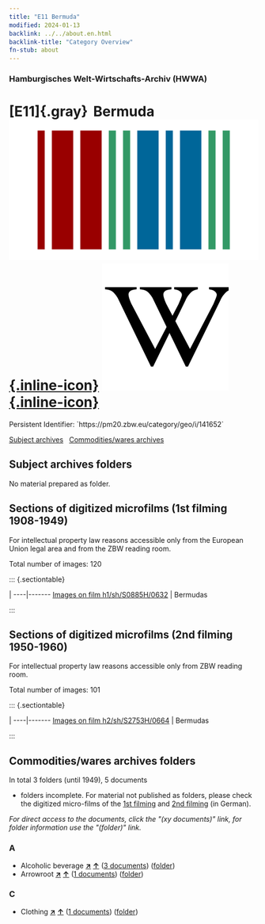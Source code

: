 ```yaml
---
title: "E11 Bermuda"
modified: 2024-01-13
backlink: ../../about.en.html
backlink-title: "Category Overview"
fn-stub: about
---
```


### Hamburgisches Welt-Wirtschafts-Archiv (HWWA)

# [E11]{.gray}&#8201; Bermuda &#160; [![Wikidata](/images/Wikidata-logo.svg "Wikidata"){.inline-icon}](http://www.wikidata.org/entity/Q23635) [![Wikipedia](/images/Wikipedia-W.svg "Wikipedia"){.inline-icon}](https://en.wikipedia.org/wiki/Bermuda)

<div class="hint">Persistent Identifier: `https://pm20.zbw.eu/category/geo/i/141652`</div>





[Subject archives](#subject-archives-folders) &#160; [Commodities/wares archives](#commoditieswares-archives-folders)




## Subject archives folders








No material prepared as folder.



<a id="filmsections" />

## Sections of digitized microfilms (1st filming 1908-1949)

<p>For intellectual property law reasons accessible only from the European Union legal area and from the ZBW reading room.</p>



<p>Total number of images: 120</p>




::: {.sectiontable}

 | 
----|-------
<a class="btn" href="https://pm20.zbw.eu/film/h1/sh/S0885H/0632" rel="nofollow">Images on film h1/sh/S0885H/0632</a> | Bermudas


:::




## Sections of digitized microfilms (2nd filming 1950-1960)

<p>For intellectual property law reasons accessible only from ZBW reading room.</p>



<p>Total number of images: 101</p>




::: {.sectiontable}

 | 
----|-------
<a class="btn" href="https://pm20.zbw.eu/film/h2/sh/S2753H/0664" rel="nofollow">Images on film h2/sh/S2753H/0664</a> | Bermudas


:::














## Commodities/wares archives folders











In total 3 folders (until 1949), 5 documents
- folders incomplete.  For material not published as folders, please check the
digitized micro-films of the [1st filming](/film/h1_wa.de.html) and [2nd
filming](/film/h2_wa.de.html) (in German).

_For direct access to the documents, click the "(xy documents)" link, for folder information use the "(folder)" link._



### A

- Alcoholic beverage [**&nearr;**](../../../ware/i/141966/about.en.html "Alcoholic beverage (xXX all over the world)") [**&uarr;**](../../../ware/about.en.html#PID20.02-Sp "Ware category system") (<a href="https://pm20.zbw.eu/iiifview/folder/wa/141966,141652" title="about: Alcoholic beverage : Bermuda" target="_blank">3 documents</a>) ([folder](../../../../folder/wa/1419xx/141966/1416xx/141652/about.en.html))
- Arrowroot [**&nearr;**](../../../ware/i/142005/about.en.html "Arrowroot (xXX all over the world)") [**&uarr;**](../../../ware/about.en.html#PLW04-Kf01 "Ware category system") (<a href="https://pm20.zbw.eu/iiifview/folder/wa/142005,141652" title="about: Arrowroot : Bermuda" target="_blank">1 documents</a>) ([folder](../../../../folder/wa/1420xx/142005/1416xx/141652/about.en.html))

### C

- Clothing [**&nearr;**](../../../ware/i/142106/about.en.html "Clothing (xXX all over the world)") [**&uarr;**](../../../ware/about.en.html#PID19-Bk "Ware category system") (<a href="https://pm20.zbw.eu/iiifview/folder/wa/142106,141652" title="about: Clothing : Bermuda" target="_blank">1 documents</a>) ([folder](../../../../folder/wa/1421xx/142106/1416xx/141652/about.en.html))




